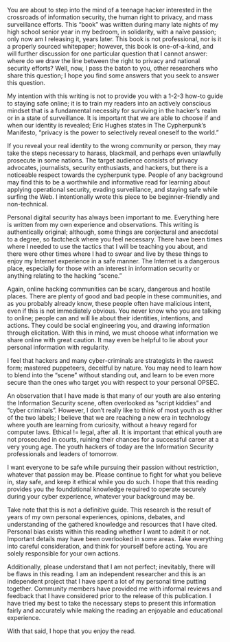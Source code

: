 You are about to step into the mind of a teenage hacker interested in the crossroads of information security, the human right to privacy, and mass surveillance efforts. This “book” was written during many late nights of my high school senior year in my bedroom, in solidarity, with a naïve passion; only now am I releasing it, years later. This book is not professional, nor is it a properly sourced whitepaper; however, this book is one-of-a-kind, and will further discussion for one particular question that I cannot answer: where do we draw the line between the right to privacy and national security efforts? Well, now, I pass the baton to you, other researchers who share this question; I hope you find some answers that you seek to answer this question.

My intention with this writing is not to provide you with a 1-2-3 how-to guide to staying safe online; it is to train my readers into an actively conscious mindset that is a fundamental necessity for surviving in the hacker’s realm or in a state of surveillance. It is important that we are able to choose if and when our identity is revealed; Eric Hughes states in The Cypherpunk’s Manifesto, “privacy is the power to selectively reveal oneself to the world.”

If you reveal your real identity to the wrong community or person, they may take the steps necessary to harass, blackmail, and perhaps even unlawfully prosecute in some nations. The target audience consists of privacy advocates, journalists, security enthusiasts, and hackers, but there is a noticeable respect towards the cypherpunk type. People of any background may find this to be a worthwhile and informative read for learning about applying operational security, evading surveillance, and staying safe while surfing the Web. I intentionally wrote this piece to be beginner-friendly and non-technical.

Personal digital security has always been important to me. Everything here is written from my own experience and observations. This writing is authentically original; although, some things are conjectural and anecdotal to a degree, so factcheck where you feel necessary. There have been times where I needed to use the tactics that I will be teaching you about, and there were other times where I had to swear and live by these things to enjoy my Internet experience in a safe manner. The Internet is a dangerous place, especially for those with an interest in information security or anything relating to the hacking “scene.”

Again, online hacking communities can be scary, dangerous and hostile places. There are plenty of good and bad people in these communities, and as you probably already know, these people often have malicious intent, even if this is not immediately obvious. You never know who you are talking to online; people can and will lie about their identities, intentions, and actions. They could be social engineering you, and drawing information through elicitation. With this in mind, we must choose what information we share online with great caution. It may even be helpful to lie about your personal information with regularity.

I feel that hackers and many cyber-criminals are strategists in the rawest form; mastered puppeteers, deceitful by nature. You may need to learn how to blend into the “scene” without standing out, and learn to be even more secure than the ones who target you with respect to your personal OPSEC.

An observation that I have made is that many of our youth are also entering the Information Security scene, often overlooked as “script kiddies” and “cyber criminals”. However, I don’t really like to think of most youth as either of the two labels; I believe that we are reaching a new era in technology where youth are learning from curiosity, without a heavy regard for computer laws. Ethical != legal, after all. It is important that ethical youth are not prosecuted in courts, ruining their chances for a successful career at a very young age. The youth hackers of today are the Information Security professionals and leaders of tomorrow.

I want everyone to be safe while pursuing their passion without restriction, whatever that passion may be. Please continue to fight for what you believe in, stay safe, and keep it ethical while you do such. I hope that this reading provides you the foundational knowledge required to operate securely during your cyber experience, whatever your background may be.

Take note that this is not a definitive guide. This research is the result of years of my own personal experiences, opinions, debates, and understanding of the gathered knowledge and resources that I have cited. Personal bias exists within this reading whether I want to admit it or not. Important details may have been overlooked in some areas. Take everything into careful consideration, and think for yourself before acting. You are solely responsible for your own actions.

Additionally, please understand that I am not perfect; inevitably, there will be flaws in this reading. I am an independent researcher and this is an independent project that I have spent a lot of my personal time putting together. Community members have provided me with informal reviews and feedback that I have considered prior to the release of this publication. I have tried my best to take the necessary steps to present this information fairly and accurately while making the reading an enjoyable and educational experience.

With that said, I hope that you enjoy the read.
